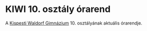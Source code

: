 KIWI 10. osztály órarend
========================

A [Kispesti Waldorf Gimnázium](http://www.waldorfkispest.hu/) 10. osztályának aktuális órarendje.
